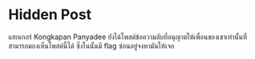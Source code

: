 # Hidden Post

แฮกเกอร์ Kongkapan Panyadee ยังได้โพสต์ข้อความลับที่อนุญาตให้เพื่อนของเขาเท่านั้นที่สามารถมองเห็นโพสต์นี้ได้ ซึ่งในนั้นมี flag ซ่อนอยู่จงหามันให้เจอ